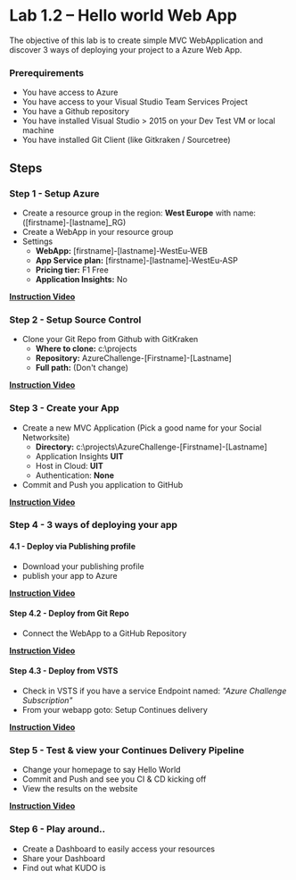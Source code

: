 # Lab 1.2 –  Hello world Web App #

The objective of this lab is to create simple MVC WebApplication and discover 3 ways of deploying your project to a Azure Web App.

### Prerequirements ###
* You have access to Azure
* You have access to your Visual Studio Team Services Project
* You have a Github repository
* You have installed Visual Studio > 2015 on your Dev Test VM or local machine
* You have installed Git Client (like Gitkraken / Sourcetree)

## Steps ##

### Step 1 - Setup Azure ###
* Create a resource group in the region: **West Europe** with name: ([firstname]-[lastname]_RG)  
* Create a WebApp in your resource group 
* Settings
  * **WebApp:** [firstname]-[lastname]-WestEu-WEB     
  * **App Service plan:** [firstname]-[lastname]-WestEu-ASP    
  * **Pricing tier:** F1 Free    
  * **Application Insights:** No
   
**[Instruction Video](https://vimeo.com/205222884)**

### Step 2 - Setup Source Control ###
* Clone your Git Repo from Github with GitKraken  
  * **Where to clone:** c:\projects
  * **Repository:** AzureChallenge-[Firstname]-[Lastname]   
  * **Full path:** (Don't change)   
  
**[Instruction Video](https://vimeo.com/205949817)**

### Step 3 - Create your App ###
* Create a new MVC Application (Pick a good name for your Social Networksite)
  * **Directory:** c:\projects\AzureChallenge-[Firstname]-[Lastname]
  * Application Insights **UIT**
  * Host in Cloud: **UIT**
  * Authentication: **None**
* Commit and Push you application to GitHub  

**[Instruction Video](https://vimeo.com/205222927)**

### Step 4 - 3 ways of deploying your app

#### 4.1 - Deploy via Publishing profile ###
* Download your publishing profile
* publish your app to Azure   

**[Instruction Video](https://vimeo.com/205222906)**

#### Step 4.2 - Deploy from Git Repo ###
* Connect the WebApp to a GitHub Repository  

**[Instruction Video](https://vimeo.com/205222895)**

#### Step 4.3 - Deploy from VSTS
* Check in VSTS if you have a service Endpoint named: *"Azure Challenge Subscription"*
* From your webapp goto: Setup Continues delivery   

**[Instruction Video](https://vimeo.com/205957131)**  

### Step 5 - Test & view your Continues Delivery Pipeline ###
* Change your homepage to say Hello World 
* Commit and Push and see you CI & CD kicking off
* View the results on the website

**[Instruction Video](https://vimeo.com/205958732)**  

### Step 6 - Play around.. ###
* Create a Dashboard to easily access your resources
* Share your Dashboard
* Find out what KUDO is


